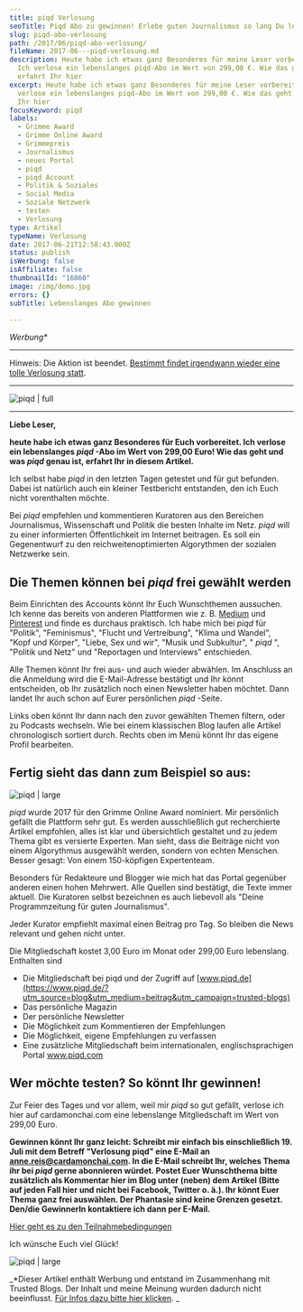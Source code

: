 ```yaml
---
title: piqd Verlosung
seoTitle: Piqd Abo zu gewinnen! Erlebe guten Journalismus so lang Du lebst!
slug: piqd-abo-verlosung
path: /2017/06/piqd-abo-verlosung/
fileName: 2017-06---piqd-verlosung.md
description: Heute habe ich etwas ganz Besonderes für meine Leser vorbereitet.
  Ich verlose ein lebenslanges piqd-Abo im Wert von 299,00 €. Wie das geht,
  erfahrt Ihr hier
excerpt: Heute habe ich etwas ganz Besonderes für meine Leser vorbereitet. Ich
  verlose ein lebenslanges piqd-Abo im Wert von 299,00 €. Wie das geht, erfahrt
  Ihr hier
focusKeyword: piqd
labels:
  - Grimme Award
  - Grimme Online Award
  - Grimmepreis
  - Journalismus
  - neues Portal
  - piqd
  - piqd Account
  - Politik & Soziales
  - Social Media
  - Soziale Netzwerk
  - testen
  - Verlosung
type: Artikel
typeName: Verlosung
date: 2017-06-21T12:58:43.000Z
status: publish
isWerbung: false
isAffiliate: false
thumbnailId: "16860"
image: /img/demo.jpg
errors: {}
subTitle: Lebenslanges Abo gewinnen
  
---
```


_Werbung\*_

<hr />

Hinweis: Die Aktion ist beendet.
[Bestimmt findet irgendwann wieder eine tolle Verlosung statt](/tag/verlosung/).

<hr />

![piqd | full](http://cardamonchai.com/wp-content/uploads/2017/06/5938fe1ecba8e.png)

---

**Liebe Leser,**

**heute habe ich etwas ganz Besonderes für Euch vorbereitet. Ich verlose ein
lebenslanges _piqd_ -Abo im Wert von 299,00 Euro! Wie das geht und was _piqd_
genau ist, erfahrt Ihr in diesem Artikel.**

Ich selbst habe _piqd_ in den letzten Tagen getestet und für gut befunden. Dabei
ist natürlich auch ein kleiner Testbericht entstanden, den ich Euch nicht
vorenthalten möchte.

Bei _piqd_ empfehlen und kommentieren Kuratoren aus den Bereichen Journalismus,
Wissenschaft und Politik die besten Inhalte im Netz. _piqd_ will zu einer
informierten Öffentlichkeit im Internet beitragen. Es soll ein Gegenentwurf zu
den reichweitenoptimierten Algorythmen der sozialen Netzwerke sein.

## Die Themen können bei _piqd_ frei gewählt werden

Beim Einrichten des Accounts könnt Ihr Euch Wunschthemen aussuchen. Ich kenne
das bereits von anderen Plattformen wie z. B.
[Medium](https://medium.com/@anne_reko) und
[Pinterest](https://www.pinterest.de/annereko/) und finde es durchaus praktisch.
Ich habe mich bei _piqd_ für "Politik", "Feminismus", "Flucht und Vertreibung",
"Klima und Wandel", "Kopf und Körper", "Liebe, Sex und wir", "Musik und
Subkultur", " _piqd_ ", "Politik und Netz" und "Reportagen und Interviews"
entschieden.

Alle Themen könnt Ihr frei aus- und auch wieder abwählen. Im Anschluss an die
Anmeldung wird die E-Mail-Adresse bestätigt und Ihr könnt entscheiden, ob Ihr
zusätzlich noch einen Newsletter haben möchtet. Dann landet Ihr auch schon auf
Eurer persönlichen _piqd_ -Seite.

Links oben könnt Ihr dann nach den zuvor gewählten Themen filtern, oder zu
Podcasts wechseln. Wie bei einem klassischen Blog laufen alle Artikel
chronologisch sortiert durch. Rechts oben im Menü könnt Ihr das eigene Profil
bearbeiten.

## Fertig sieht das dann zum Beispiel so aus:

![piqd | large](http://cardamonchai.com/wp-content/uploads/2017/06/Bildschirmfoto-2017-06-21-um-14.01.04-800x192.png)

[](https://www.piqd.de/?utm_source=blog&utm_medium=beitrag&utm_campaign=trusted-blogshttp://)

_piqd_ wurde 2017 für den Grimme Online Award nominiert. Mir persönlich gefällt
die Plattform sehr gut. Es werden ausschließlich gut recherchierte Artikel
empfohlen, alles ist klar und übersichtlich gestaltet und zu jedem Thema gibt es
versierte Experten. Man sieht, dass die Beiträge nicht von einem Algorythmus
ausgewählt werden, sondern von echten Menschen. Besser gesagt: Von einem
150-köpfigen Expertenteam.

Besonders für Redakteure und Blogger wie mich hat das Portal gegenüber anderen
einen hohen Mehrwert. Alle Quellen sind bestätigt, die Texte immer aktuell. Die
Kuratoren selbst bezeichnen es auch liebevoll als "Deine Programmzeitung für
guten Journalismus".

Jeder Kurator empfiehlt maximal einen Beitrag pro Tag. So bleiben die News
relevant und gehen nicht unter.

Die Mitgliedschaft kostet 3,00 Euro im Monat oder 299,00 Euro lebenslang.
Enthalten sind

- Die Mitgliedschaft bei piqd und der Zugriff auf
  [www.piqd.de](https://www.piqd.de/?utm_source=blog&utm_medium=beitrag&utm_campaign=trusted-blogs)
- Das persönliche Magazin
- Der persönliche Newsletter
- Die Möglichkeit zum Kommentieren der Empfehlungen
- Die Möglichkeit, eigene Empfehlungen zu verfassen
- Eine zusätzliche Mitgliedschaft beim internationalen, englischsprachigen
  Portal www.piqd.com

## Wer möchte testen? So könnt Ihr gewinnen!

Zur Feier des Tages und vor allem, weil mir _piqd_ so gut gefällt, verlose ich
hier auf cardamonchai.com eine lebenslange Mitgliedschaft im Wert von 299,00
Euro.

**Gewinnen könnt Ihr ganz leicht: Schreibt mir einfach bis einschließlich 19.
Juli mit dem Betreff "Verlosung piqd" eine E-Mail an
[anne.reis@cardamonchai.com](mailto:info@cardamonchai.com). In die E-Mail
schreibt Ihr, welches Thema ihr bei _piqd_ gerne abonnieren würdet. Postet Euer
Wunschthema bitte zusätzlich als Kommentar hier im Blog unter (neben) dem
Artikel (Bitte auf jeden Fall hier und nicht bei Facebook, Twitter o. ä.). Ihr
könnt Euer Thema ganz frei auswählen. Der Phantasie sind keine Grenzen gesetzt.
Den/die GewinnerIn kontaktiere ich dann per E-Mail.**

[Hier geht es zu den Teilnahmebedingungen](/datenschutz/teilnahmebedingungen/)

Ich wünsche Euch viel Glück!

![piqd | large](http://cardamonchai.com/wp-content/uploads/2017/06/Bildschirmfoto-2017-06-21-um-15.20.51-800x401.png)

[](https://www.piqd.de/?utm_source=blog&utm_medium=beitrag&utm_campaign=trusted-blogshttp://)

_\*Dieser Artikel enthält Werbung und entstand im Zusammenhang mit Trusted
Blogs. Der Inhalt und meine Meinung wurden dadurch nicht beeinflusst.
[Für Infos dazu bitte hier klicken](https://www.trusted-blogs.com/tipps/werbekennzeichnung).
_

  